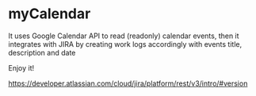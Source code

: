 # myCalendar

It uses Google Calendar API to read (readonly) calendar events, then it integrates with JIRA by creating work logs accordingly with events title, description and date

Enjoy it!

https://developer.atlassian.com/cloud/jira/platform/rest/v3/intro/#version